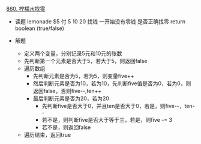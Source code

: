 [860. 柠檬水找零](https://leetcode-cn.com/problems/lemonade-change/)

- 读题
   lemonade $5
   付 5 10 20
   找钱
   一开始没有零钱
   是否正确找零
   return boolean (true/false)
   
- 解题
   - 定义两个变量，分别记录5元和10元的张数
   - 先判断第一个元素是否大于5，若大于5，则返回false
   - 遍历数组
      - 先判断元素是否为5，若为5，则变量five++
      - 然后判断元素是否为10，若为10，先判断five值是否为0，若为0，则返回false，否则five--,ten++
      - 最后判断元素是否为20，若为20
         - 先判断five是否大于0，并且ten是否大于0，若是，则five--，ten--
         - 若不是，则判断five是否大于等于三，若是，则five -= 3
         - 若不是，则返回false
   - 遍历结束，返回true